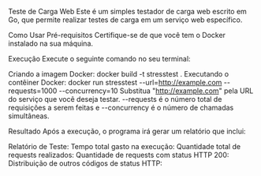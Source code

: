 Teste de Carga Web
Este é um simples testador de carga web escrito em Go, que permite realizar testes de carga em um serviço web específico.

Como Usar
Pré-requisitos
Certifique-se de que você tem o Docker instalado na sua máquina.

Execução
Execute o seguinte comando no seu terminal:

Criando a imagem Docker:
docker build -t stresstest .
Executando o contêiner Docker:
docker run stresstest --url=http://example.com --requests=1000 --concurrency=10
Substitua "http://example.com" pela URL do serviço que você deseja testar. --requests é o número total de requisições a serem feitas e --concurrency é o número de chamadas simultâneas.

Resultado
Após a execução, o programa irá gerar um relatório que inclui:

Relatório de Teste:
Tempo total gasto na execução:
Quantidade total de requests realizados:
Quantidade de requests com status HTTP 200:
Distribuição de outros códigos de status HTTP:
